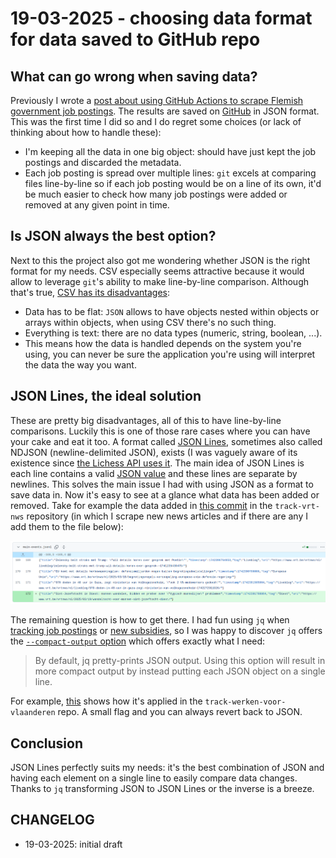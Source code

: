 # 19-03-2025 - choosing data format for data saved to GitHub repo

## What can go wrong when saving data?

Previously I wrote a [post about using GitHub Actions to scrape Flemish government job postings](https://mini-computer.tail1ad9dd.ts.net/static/posts/tracking-job-postings-flemish-government-using-github-actions.html). The results are saved on [GitHub](https://github.com/IsaacVerm/track-werken-voor-vlaanderen) in JSON format. This was the first time I did so and I do regret some choices (or lack of thinking about how to handle these):

- I'm keeping all the data in one big object: should have just kept the job postings and discarded the metadata.
- Each job posting is spread over multiple lines: `git` excels at comparing files line-by-line so if each job posting would be on a line of its own, it'd be much easier to check how many job postings were added or removed at any given point in time.

## Is JSON always the best option?

Next to this the project also got me wondering whether JSON is the right format for my needs. CSV especially seems attractive because it would allow to leverage `git`'s ability to make line-by-line comparison. Although that's true, [CSV has its disadvantages](https://jsonlines.org/examples/):

- Data has to be flat: `JSON` allows to have objects nested within objects or arrays within objects, when using CSV there's no such thing.
- Everything is text: there are no data types (numeric, string, boolean, ...).
- This means how the data is handled depends on the system you're using, you can never be sure the application you're using will interpret the data the way you want.

## JSON Lines, the ideal solution

These are pretty big disadvantages, all of this to have line-by-line comparisons. Luckily this is one of those rare cases where you can have your cake and eat it too. A format called [JSON Lines](https://jsonlines.org/), sometimes also called NDJSON (newline-delimited JSON), exists (I was vaguely aware of its existence since [the Lichess API uses it](https://lichess.org/api). The main idea of JSON Lines is each line contains a valid [JSON value](https://www.json.org/json-en.html) and these lines are separate by newlines. This solves the main issue I had with using JSON as a format to save data in. Now it's easy to see at a glance what data has been added or removed. Take for example the data added in [this commit](https://github.com/IsaacVerm/track-vrt-nws/commit/40f765e018a6a729afb5928cf23afcdff496375f) in the `track-vrt-nws` repository (in which I scrape new news articles and if there are any I add them to the file below):

![](/static/images/posts/19-03-2025---choosing-data-format-for-data-saved-to-github-repo/git-changes-main-events-track-vrt-nws.png)

The remaining question is how to get there. I had fun using `jq` when [tracking job postings](https://github.com/IsaacVerm/track-werken-voor-vlaanderen) or [new subsidies](https://github.com/IsaacVerm/track-subsidieregister), so I was happy to discover `jq` offers the [`--compact-output` option](https://jqlang.org/manual/#invoking-jq) which offers exactly what I need:

> By default, jq pretty-prints JSON output. Using this option will result in more compact output by instead putting each JSON object on a single line.

For example, [this](https://github.com/IsaacVerm/track-werken-voor-vlaanderen/blob/ea9d6a976f31cf492b54cd632e9db6a8521af705/curl-overview-search-min.sh#L24) shows how it's applied in the `track-werken-voor-vlaanderen` repo. 
A small flag and you can always revert back to JSON.

## Conclusion

JSON Lines perfectly suits my needs: it's the best combination of JSON and having each element on a single line to easily compare data changes. Thanks to `jq` transforming JSON to JSON Lines or the inverse is a breeze.

## CHANGELOG

- 19-03-2025: initial draft